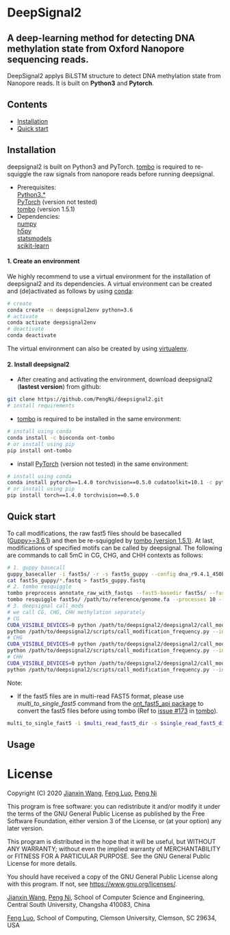 # DeepSignal2


## A deep-learning method for detecting DNA methylation state from Oxford Nanopore sequencing reads.
DeepSignal2 applys BiLSTM structure to detect DNA methylation state from Nanopore reads. It is
built on **Python3** and **Pytorch**.

## Contents
- [Installation](#Installation)
- [Quick start](#Quick-start)

## Installation
deepsignal2 is built on Python3 and PyTorch. [tombo](https://github.com/nanoporetech/tombo) is required to re-squiggle the raw signals from nanopore reads before running deepsignal.
   - Prerequisites:\
       [Python3.*](https://www.python.org/)\
       [PyTorch](https://pytorch.org/) (version not tested)\
       [tombo](https://github.com/nanoporetech/tombo) (version 1.5.1)
   - Dependencies:\
       [numpy](http://www.numpy.org/)\
       [h5py](https://github.com/h5py/h5py)\
       [statsmodels](https://github.com/statsmodels/statsmodels/)\
       [scikit-learn](https://scikit-learn.org/stable/)

#### 1. Create an environment
We highly recommend to use a virtual environment for the installation of deepsignal2 and its dependencies. A virtual environment can be created and (de)activated as follows by using [conda](https://conda.io/docs/):
```bash
# create
conda create -n deepsignal2env python=3.6
# activate
conda activate deepsignal2env
# deactivate
conda deactivate
```
The virtual environment can also be created by using [virtualenv](https://github.com/pypa/virtualenv/).

#### 2. Install deepsignal2
- After creating and activating the environment, download deepsignal2 (**lastest version**) from github:
```bash
git clone https://github.com/PengNi/deepsignal2.git
# install requirements
```

- [tombo](https://github.com/nanoporetech/tombo) is required to be installed in the same environment:
```bash
# install using conda
conda install -c bioconda ont-tombo
# or install using pip
pip install ont-tombo
```

- install [PyTorch](https://pytorch.org/) (version not tested) in the same environment:

```bash
# install using conda
conda install pytorch==1.4.0 torchvision==0.5.0 cudatoolkit=10.1 -c pytorch
# or install using pip
pip install torch==1.4.0 torchvision==0.5.0
```


## Quick start
To call modifications, the raw fast5 files should be basecalled ([Guppy>=3.6.1](https://nanoporetech.com/community)) and then be re-squiggled by [tombo (version 1.5.1)](https://github.com/nanoporetech/tombo). At last, modifications of specified motifs can be called by deepsignal. The following are commands to call 5mC in CG, CHG, and CHH contexts as follows:
```bash
# 1. guppy basecall
guppy_basecaller -i fast5s/ -r -s fast5s_guppy --config dna_r9.4.1_450bps_hac_prom.cfg
cat fast5s_guppy/*.fastq > fast5s_guppy.fastq
# 2. tombo resquiggle
tombo preprocess annotate_raw_with_fastqs --fast5-basedir fast5s/ --fastq-filenames fast5s_guppy.fastq --basecall-group Basecall_1D_000 --basecall-subgroup BaseCalled_template --overwrite --processes 10
tombo resquiggle fast5s/ /path/to/reference/genome.fa --processes 10 --corrected-group RawGenomeCorrected_000 --basecall-group Basecall_1D_000 --overwrite
# 3. deepsignal call_mods
# we call CG, CHG, CHH methylation separately
# CG
CUDA_VISIBLE_DEVICES=0 python /path/to/deepsignal2/deepsignal2/call_modifications.py --input_path fast5s/ --model_path /path/to/CG_model/.ckpt --result_file fast5s.CG.call_mods.tsv --corrected_group RawGenomeCorrected_000 --reference_path /path/to/reference/genome.fa --motifs CG --nproc 30 --nproc_gpu 6
python /path/to/deepsignal2/scripts/call_modification_frequency.py --input_path fast5s.CG.call_mods.tsv --result_file fast5s.CG.call_mods.frequency.tsv
# CHG
CUDA_VISIBLE_DEVICES=0 python /path/to/deepsignal2/deepsignal2/call_modifications.py --input_path fast5s/ --model_path /path/to/CHG_model/.ckpt --result_file fast5s.CHG.call_mods.tsv --corrected_group RawGenomeCorrected_000 --reference_path /path/to/reference/genome.fa --motifs CHG --nproc 30 --nproc_gpu 6
python /path/to/deepsignal2/scripts/call_modification_frequency.py --input_path fast5s.CHG.call_mods.tsv --result_file fast5s.CHG.call_mods.frequency.tsv
# CHH
CUDA_VISIBLE_DEVICES=0 python /path/to/deepsignal2/deepsignal2/call_modifications.py --input_path fast5s/ --model_path /path/to/CHH_model/.ckpt --result_file fast5s.CHH.call_mods.tsv --corrected_group RawGenomeCorrected_000 --reference_path /path/to/reference/genome.fa --motifs CHH --nproc 30 --nproc_gpu 6
python /path/to/deepsignal2/scripts/call_modification_frequency.py --input_path fast5s.CHH.call_mods.tsv --result_file fast5s.CHH.call_mods.frequency.tsv
```
Note:
- If the fast5 files are in multi-read FAST5 format, please use _multi_to_single_fast5_ command from the [ont_fast5_api package](https://github.com/nanoporetech/ont_fast5_api) to convert the fast5 files before using tombo (Ref to [issue #173](https://github.com/nanoporetech/tombo/issues/173) in [tombo](https://github.com/nanoporetech/tombo)).
```bash
multi_to_single_fast5 -i $multi_read_fast5_dir -s $single_read_fast5_dir -t 30 --recursive
```


## Usage


License
=========
Copyright (C) 2020 [Jianxin Wang](mailto:jxwang@mail.csu.edu.cn), [Feng Luo](mailto:luofeng@clemson.edu), [Peng Ni](mailto:nipeng@csu.edu.cn)

This program is free software: you can redistribute it and/or modify it under the terms of the GNU General Public License as published by the Free Software Foundation, either version 3 of the License, or (at your option) any later version.

This program is distributed in the hope that it will be useful, but WITHOUT ANY WARRANTY; without even the implied warranty of MERCHANTABILITY or FITNESS FOR A PARTICULAR PURPOSE. See the GNU General Public License for more details.

You should have received a copy of the GNU General Public License along with this program. If not, see <https://www.gnu.org/licenses/>.

[Jianxin Wang](mailto:jxwang@mail.csu.edu.cn), [Peng Ni](mailto:nipeng@csu.edu.cn),
School of Computer Science and Engineering, Central South University, Changsha 410083, China

[Feng Luo](mailto:luofeng@clemson.edu), School of Computing, Clemson University, Clemson, SC 29634, USA
